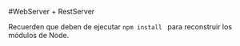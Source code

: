 #WebServer + RestServer

Recuerden que deben de ejecutar ```npm install ``` para reconstruir los
módulos de Node.